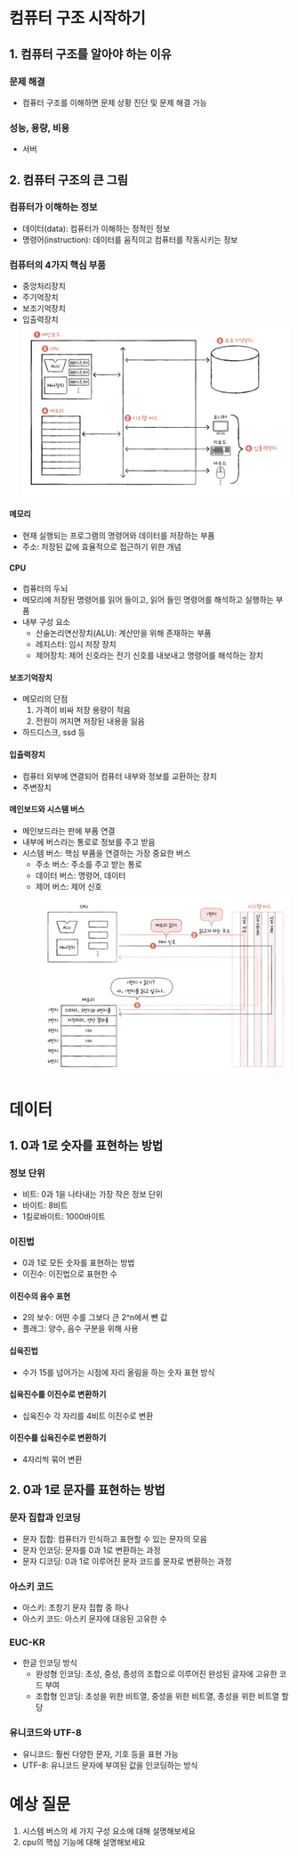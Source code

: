 # 컴퓨터 구조 시작하기
## 1. 컴퓨터 구조를 알아야 하는 이유
### 문제 해결
- 컴퓨터 구조를 이해하면 문제 상황 진단 및 문제 해결 가능
### 성능, 용량, 비용
- 서버
## 2. 컴퓨터 구조의 큰 그림
### 컴퓨터가 이해하는 정보
- 데이터(data): 컴퓨터가 이해하는 정적인 정보
- 명령어(instruction): 데이터를 움직이고 컴퓨터를 작동시키는 정보
### 컴퓨터의 4가지 핵심 부품
- 중앙처리장치
- 주기억장치
- 보조기억장치
- 입출력장치
![](../../img/250222_1.png)
#### 메모리
- 현재 실행되는 프로그램의 명령어와 데이터를 저장하는 부품
- 주소: 저장된 값에 효율적으로 접근하기 위한 개념
#### CPU
- 컴퓨터의 두뇌
- 메모리에 저장된 명령어를 읽어 들이고, 읽어 들인 명령어를 해석하고 실행하는 부품
- 내부 구성 요소
	- 산술논리연산장치(ALU): 계산만을 위해 존재하는 부품
	- 레지스터: 임시 저장 장치
	- 제어장치: 제어 신호라는 전기 신호를 내보내고 명령어를 해석하는 장치
#### 보조기억장치
- 메모리의 단점
	1. 가격이 비싸 저장 용량이 적음
	2. 전원이 꺼지면 저장된 내용을 잃음
- 하드디스크, ssd 등
#### 입출력장치
- 컴퓨터 외부에 연결되어 컴퓨터 내부와 정보를 교환하는 장치
- 주변장치
#### 메인보드와 시스템 버스
- 메인보드라는 판에 부품 연결
- 내부에 버스라는 통로로 정보를 주고 받음
- 시스템 버스: 핵심 부품을 연결하는 가장 중요한 버스
	- 주소 버스: 주소를 주고 받는 통로
	- 데이터 버스: 명령어, 데이터
	- 제어 버스: 제어 신호
![](../../img/250222_2.png)
# 데이터
## 1. 0과 1로 숫자를 표현하는 방법
### 정보 단위
- 비트: 0과 1을 나타내는 가장 작은 정보 단위
- 바이트: 8비트
- 1킬로바이트: 1000바이트
### 이진법
- 0과 1로 모든 숫자를 표현하는 방법
- 이진수: 이진법으로 표현한 수
#### 이진수의 음수 표현
- 2의 보수: 어떤 수를 그보다 큰 2^n에서 뺀 값
- 플래그: 양수, 음수 구분을 위해 사용
#### 십육진법
- 수가 15를 넘어가는 시점에 자리 올림을 하는 숫자 표현 방식
#### 십육진수를 이진수로 변환하기
- 십육진수 각 자리를 4비트 이진수로 변환
#### 이진수를 십육진수로 변환하기
- 4자리씩 묶어 변환
## 2. 0과 1로 문자를 표현하는 방법
### 문자 집합과 인코딩
- 문자 집합: 컴퓨터가 인식하고 표현할 수 있는 문자의 모음
- 문자 인코딩: 문자를 0과 1로 변환하는 과정
- 문자 디코딩: 0과 1로 이루어진 문자 코드를 문자로 변환하는 과정
### 아스키 코드
- 아스키: 초창기 문자 집합 중 하나
- 아스키 코드: 아스키 문자에 대응된 고유한 수
### EUC-KR
- 한글 인코딩 방식
	- 완성형 인코딩: 초성, 중성, 종성의 조합으로 이루어진 완성된 글자에 고유한 코드 부여
	- 조합형 인코딩: 초성을 위한 비트열, 중성을 위한 비트열, 종성을 위한 비트열 할당
### 유니코드와 UTF-8
- 유니코드: 훨씬 다양한 문자, 기호 등을 표현 가능
- UTF-8: 유니코드 문자에 부여된 값을 인코딩하는 방식
# 예상 질문
1. 시스템 버스의 세 가지 구성 요소에 대해 설명해보세요
2. cpu의 핵심 기능에 대해 설명해보세요